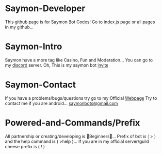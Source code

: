 # Saymon-Developer
This github page is for Saymon Bot Codes!
Go to index.js page or all pages in my github...

# Saymon-Intro
Saymon have a more tag like Casino, Fun and Moderation...
You can go to my <a href="https://discord.gg/RjtfEzXEZc">discord</a> server.
Oh, This is my saymon bot <a href="https://bit.ly/3iRaOzC">invite</a>

# Saymon-Contact
If you have a problems/bugs/questions try go to my Official <a href="https://saymonbotsupport.webnode.com/">Webpage</a>
Try to contact me if you are android... saymonbots@gmail.com

# Powered-and-Commands/Prefix
All partnership or creating/developing is 🔰Beginners🔰... Prefix of bot is ( > ) and the help command is ( >help )... If you are in my official server/guild cheese prefix is ( ! )
